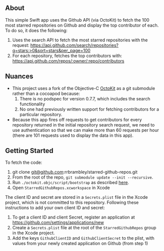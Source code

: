 ## About

This simple Swift app uses the Github API (via OctoKit) to fetch the 100 most starred repositories on Github and display the top contributor of each. To do so, it does the following:

1. Uses the search API to fetch the most starred repositories with the request: https://api.github.com/search/repositories?q=stars:>0&sort=stars&per_page=100
2. For each repository, fetches the top contributors with: https://api.github.com/repos/:owner/:repo/contributors

## Nuances

* This project uses a fork of the Objective-C [OctoKit](https://github.com/rrbrambley/octokit.objc) as a git submodule rather than a cocoapod because:
    1. There is no podspec for version 0.7.7, which includes the search functionality
    2. No one had previously written support for fetching contributors for a particular repository.
* Because this app fires off requests to get contributors for every repository returned in the initial repository search request, we need to use authentication so that we can make more than 60 requests per hour (there are 101 requests used to display the data in this app).

## Getting Started

To fetch the code:

1. git clone git@github.com:rrbrambley/starred-github-repos.git
2. From the root of the repo, `git submodule update --init --recursive`.
3. Run `./octokit.objc/script/bootstrap` as described [here](https://github.com/octokit/octokit.objc#importing-octokit).
4. Open `StarredGithubRepos.xcworkspace` in Xcode

The client ID and secret are stored in a `Secrets.plist` file in the Xcode project, which is not committed to this repository. Following these instructions to add your own client ID and secret:

1. To get a client ID and client Secret, register an application at https://github.com/settings/applications/new
2. Create a `Secrets.plist` file at the root of the `StarredGithubRepos` group in the Xcode project.
3. Add the keys `GithubClientID` and `GithubClientSecret` to the plist, with values from your newly created application on Github (from step 1)
